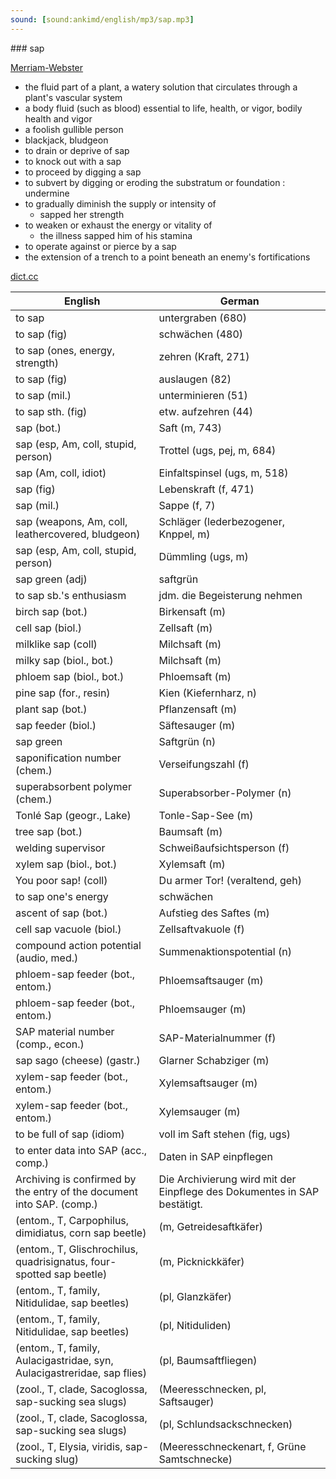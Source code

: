 ```yaml
---
sound: [sound:ankimd/english/mp3/sap.mp3]
---
```


\### sap

[Merriam-Webster](https://www.merriam-webster.com/dictionary/sap)

- the fluid part of a plant, a watery solution that circulates through a plant's vascular system
- a body fluid (such as blood) essential to life, health, or vigor, bodily health and vigor
- a foolish gullible person
- blackjack, bludgeon
- to drain or deprive of sap
- to knock out with a sap
- to proceed by digging a sap
- to subvert by digging or eroding the substratum or foundation : undermine
- to gradually diminish the supply or intensity of
    - sapped her strength
- to weaken or exhaust the energy or vitality of
    - the illness sapped him of his stamina
- to operate against or pierce by a sap
- the extension of a trench to a point beneath an enemy's fortifications

[dict.cc](https://www.dict.cc/sap)

| English        | German       |
| -------------- | ------------ |
| to sap | untergraben (680) |
| to sap (fig) | schwächen (480) |
| to sap (ones, energy, strength) | zehren (Kraft, 271) |
| to sap (fig) | auslaugen (82) |
| to sap (mil.) | unterminieren (51) |
| to sap sth. (fig) | etw. aufzehren (44) |
| sap (bot.) | Saft (m, 743) |
| sap (esp, Am, coll, stupid, person) | Trottel (ugs, pej, m, 684) |
| sap (Am, coll, idiot) | Einfaltspinsel (ugs, m, 518) |
| sap (fig) | Lebenskraft (f, 471) |
| sap (mil.) | Sappe (f, 7) |
| sap (weapons, Am, coll, leathercovered, bludgeon) | Schläger (lederbezogener, Knppel, m) |
| sap (esp, Am, coll, stupid, person) | Dümmling (ugs, m) |
| sap green (adj) | saftgrün |
| to sap sb.'s enthusiasm | jdm. die Begeisterung nehmen |
| birch sap (bot.) | Birkensaft (m) |
| cell sap (biol.) | Zellsaft (m) |
| milklike sap (coll) | Milchsaft (m) |
| milky sap (biol., bot.) | Milchsaft (m) |
| phloem sap (biol., bot.) | Phloemsaft (m) |
| pine sap (for., resin) | Kien (Kiefernharz, n) |
| plant sap (bot.) | Pflanzensaft (m) |
| sap feeder (biol.) | Säftesauger (m) |
| sap green | Saftgrün (n) |
| saponification number <sap> (chem.) | Verseifungszahl <VZ> (f) |
| superabsorbent polymer <SAP> (chem.) | Superabsorber-Polymer <SAP> (n) |
| Tonlé Sap (geogr., Lake) | Tonle-Sap-See (m) |
| tree sap (bot.) | Baumsaft (m) |
| welding supervisor | Schweißaufsichtsperson <SAP> (f) |
| xylem sap (biol., bot.) | Xylemsaft (m) |
| You poor sap! (coll) | Du armer Tor! (veraltend, geh) |
| to sap one's energy | schwächen |
| ascent of sap (bot.) | Aufstieg des Saftes (m) |
| cell sap vacuole (biol.) | Zellsaftvakuole (f) |
| compound action potential <CAP> (audio, med.) | Summenaktionspotential <SAP> (n) |
| phloem-sap feeder (bot., entom.) | Phloemsaftsauger (m) |
| phloem-sap feeder (bot., entom.) | Phloemsauger (m) |
| SAP material number (comp., econ.) | SAP-Materialnummer (f) |
| sap sago (cheese) (gastr.) | Glarner Schabziger (m) |
| xylem-sap feeder (bot., entom.) | Xylemsaftsauger (m) |
| xylem-sap feeder (bot., entom.) | Xylemsauger (m) |
| to be full of sap (idiom) | voll im Saft stehen (fig, ugs) |
| to enter data into SAP (acc., comp.) | Daten in SAP einpflegen |
| Archiving is confirmed by the entry of the document into SAP. (comp.) | Die Archivierung wird mit der Einpflege des Dokumentes in SAP bestätigt. |
|  (entom., T, Carpophilus, dimidiatus, corn sap beetle) |  (m, Getreidesaftkäfer) |
|  (entom., T, Glischrochilus, quadrisignatus, four-spotted sap beetle) |  (m, Picknickkäfer) |
|  (entom., T, family, Nitidulidae, sap beetles) |  (pl, Glanzkäfer) |
|  (entom., T, family, Nitidulidae, sap beetles) |  (pl, Nitiduliden) |
|  (entom., T, family, Aulacigastridae, syn, Aulacigastreridae, sap flies) |  (pl, Baumsaftfliegen) |
|  (zool., T, clade, Sacoglossa, sap-sucking sea slugs) |  (Meeresschnecken, pl, Saftsauger) |
|  (zool., T, clade, Sacoglossa, sap-sucking sea slugs) |  (pl, Schlundsackschnecken) |
|  (zool., T, Elysia, viridis, sap-sucking slug) |  (Meeresschneckenart, f, Grüne Samtschnecke) |
